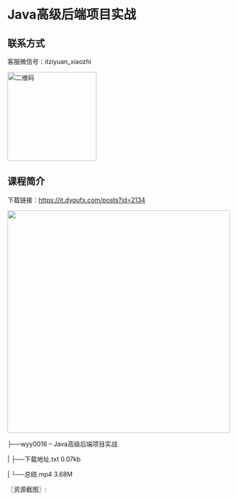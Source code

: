 # Java高级后端项目实战

## 联系方式

客服微信号：itziyuan_xiaozhi

<img src="https://ziyuanyun.oss-cn-guangzhou.aliyuncs.com/common/20240614073449/666b82192834a.jpg" width="200" height="200" alt="二维码">

## 课程简介

下载链接：https://it.dyqufx.com/posts?id=2134

<img src="https://ziyuanyun.oss-cn-guangzhou.aliyuncs.com/yun/20240515183657/66449049578d8.jpg" width="500" alt="">

  ├──wyy0016 &#8211; Java高级后端项目实战

 | ├──下载地址.txt 0.07kb

 | └──总结.mp4 3.68M

  〖资源截图〗:

  

  